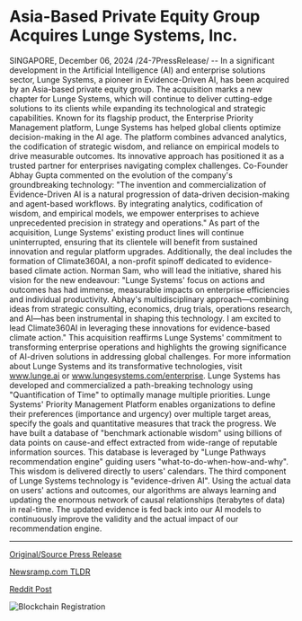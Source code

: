 # Asia-Based Private Equity Group Acquires Lunge Systems, Inc.

SINGAPORE, December 06, 2024 /24-7PressRelease/ -- In a significant development in the Artificial Intelligence (AI) and enterprise solutions sector, Lunge Systems, a pioneer in Evidence-Driven AI, has been acquired by an Asia-based private equity group. The acquisition marks a new chapter for Lunge Systems, which will continue to deliver cutting-edge solutions to its clients while expanding its technological and strategic capabilities.  Known for its flagship product, the Enterprise Priority Management platform, Lunge Systems has helped global clients optimize decision-making in the AI age. The platform combines advanced analytics, the codification of strategic wisdom, and reliance on empirical models to drive measurable outcomes. Its innovative approach has positioned it as a trusted partner for enterprises navigating complex challenges.  Co-Founder Abhay Gupta commented on the evolution of the company's groundbreaking technology:  "The invention and commercialization of Evidence-Driven AI is a natural progression of data-driven decision-making and agent-based workflows. By integrating analytics, codification of wisdom, and empirical models, we empower enterprises to achieve unprecedented precision in strategy and operations."  As part of the acquisition, Lunge Systems' existing product lines will continue uninterrupted, ensuring that its clientele will benefit from sustained innovation and regular platform upgrades.  Additionally, the deal includes the formation of Climate360AI, a non-profit spinoff dedicated to evidence-based climate action. Norman Sam, who will lead the initiative, shared his vision for the new endeavour:  "Lunge Systems' focus on actions and outcomes has had immense, measurable impacts on enterprise efficiencies and individual productivity. Abhay's multidisciplinary approach—combining ideas from strategic consulting, economics, drug trials, operations research, and AI—has been instrumental in shaping this technology. I am excited to lead Climate360AI in leveraging these innovations for evidence-based climate action."  This acquisition reaffirms Lunge Systems' commitment to transforming enterprise operations and highlights the growing significance of AI-driven solutions in addressing global challenges.  For more information about Lunge Systems and its transformative technologies, visit  www.lunge.ai or www.lungesystems.com/enterprise.  Lunge Systems has developed and commercialized a path-breaking technology using "Quantification of Time" to optimally manage multiple priorities. Lunge Systems' Priority Management Platform enables organizations to define their preferences (importance and urgency) over multiple target areas, specify the goals and quantitative measures that track the progress.   We have built a database of "benchmark actionable wisdom" using billions of data points on cause-and effect extracted from wide-range of reputable information sources. This database is leveraged by "Lunge Pathways recommendation engine" guiding users "what-to-do-when-how-and-why". This wisdom is delivered directly to users' calendars.   The third component of Lunge Systems technology is "evidence-driven AI". Using the actual data on users' actions and outcomes, our algorithms are always learning and updating the enormous network of causal relationships (terabytes of data) in real-time. The updated evidence is fed back into our AI models to continuously improve the validity and the actual impact of our recommendation engine. 

---

[Original/Source Press Release](https://www.24-7pressrelease.com/press-release/516816/asia-based-private-equity-group-acquires-lunge-systems-inc)
                    

[Newsramp.com TLDR](https://newsramp.com/curated-news/lunge-systems-acquired-by-asia-based-private-equity-group-forms-climate360ai/226c036cb8af6c2fd3984ac4c74bff23) 

 



[Reddit Post](https://www.reddit.com/r/newsramp/comments/1h7wnoc/lunge_systems_acquired_by_asiabased_private/) 



![Blockchain Registration](https://cdn.newsramp.app/24-7PressRelease/qrcode/2412/6/bendt_oL.webp)